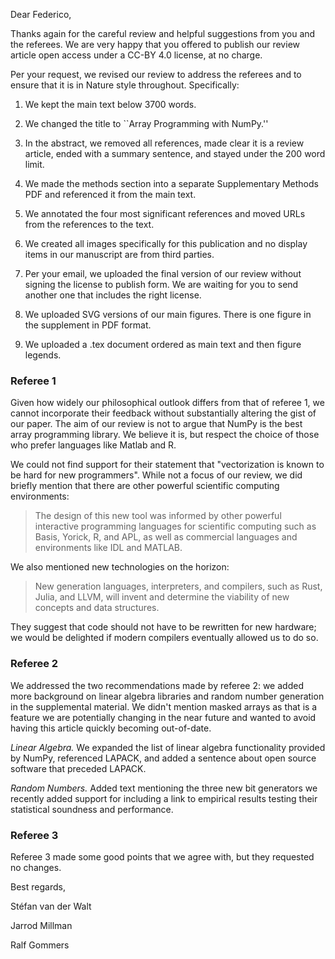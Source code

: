 Dear Federico,

Thanks again for the careful review and helpful suggestions from you and the referees.
We are very happy that you offered to publish our review article open access
under a CC-BY 4.0 license, at no charge.

Per your request, we revised our review to address the referees and to
ensure that it is in Nature style throughout. Specifically:

1. We kept the main text below 3700 words.

2. We changed the title to ``Array Programming with NumPy.''

3. In the abstract, we removed all references,
made clear it is a review article,
ended with a summary sentence,
and stayed under the 200 word limit.

4. We made the methods section into a separate Supplementary Methods PDF
and referenced it from the main text.

5. We annotated the four most significant references and moved URLs from
the references to the text.

6. We created all images specifically for this publication and no
display items in our manuscript are from third parties.

7. Per your email, we uploaded the final version of our review without
signing the license to publish form.  We are waiting for you to send
another one that includes the right license.

8. We uploaded SVG versions of our main figures.
There is one figure in the supplement in PDF format.

9. We uploaded a .tex document ordered as main text and then figure legends.


### Referee 1

Given how widely our philosophical outlook differs from that of referee
1, we cannot incorporate their feedback without substantially altering
the gist of our paper. The aim of our review is not to argue that NumPy
is the best array programming library. We believe it is, but respect the
choice of those who prefer languages like Matlab and R.

We could not find support for their statement that "vectorization is
known to be hard for new programmers". While not a focus of our review,
we did briefly mention that there are other powerful scientific
computing environments:

> The design of this new tool was informed by other powerful interactive
> programming languages for scientific computing such as Basis, Yorick,
> R, and APL, as well as commercial languages and environments like IDL
> and MATLAB.

We also mentioned new technologies on the horizon:

> New generation languages, interpreters, and compilers, such as Rust,
> Julia, and LLVM, will invent and determine the viability of new
> concepts and data structures.

They suggest that code should not have to be rewritten for new hardware;
we would be delighted if modern compilers eventually allowed us to do
so.

### Referee 2

We addressed the two recommendations made by referee 2: we added more
background on linear algebra libraries and random number generation in
the supplemental material. We didn't mention masked arrays as that is a
feature we are potentially changing in the near future and wanted to
avoid having this article quickly becoming out-of-date.

*Linear Algebra.* We expanded the list of linear algebra
functionality provided by NumPy, referenced LAPACK, and added a sentence
about open source software that preceded LAPACK.

*Random Numbers.* Added text mentioning the three new bit
generators we recently added support for including a link to empirical
results testing their statistical soundness and performance.

### Referee 3

Referee 3 made some good points that we agree with, but they requested
no changes.

Best regards,

Stéfan van der Walt

Jarrod Millman

Ralf Gommers
